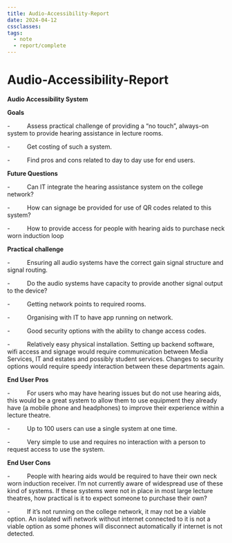 ```yaml
---
title: Audio-Accessibility-Report
date: 2024-04-12
cssclasses: 
tags:
  - note
  - report/complete
---
```


# Audio-Accessibility-Report


**Audio Accessibility System**

**Goals**

-          Assess practical challenge of providing a “no touch”, always-on system to provide hearing assistance in lecture rooms.

-          Get costing of such a system.

-          Find pros and cons related to day to day use for end users.

**Future Questions**

-          Can IT integrate the hearing assistance system on the college network?

-          How can signage be provided for use of QR codes related to this system?

-          How to provide access for people with hearing aids to purchase neck worn induction loop

**Practical challenge**

-          Ensuring all audio systems have the correct gain signal structure and signal routing.

-          Do the audio systems have capacity to provide another signal output to the device?

-          Getting network points to required rooms.

-          Organising with IT to have app running on network.

-          Good security options with the ability to change access codes.

-          Relatively easy physical installation. Setting up backend software, wifi access and signage would require communication between Media Services, IT and estates and possibly student services. Changes to security options would require speedy interaction between these departments again.

**End User Pros**

-          For users who may have hearing issues but do not use hearing aids, this would be a great system to allow them to use equipment they already have (a mobile phone and headphones) to improve their experience within a lecture theatre.

-          Up to 100 users can use a single system at one time.

-          Very simple to use and requires no interaction with a person to request access to use the system.

**End User Cons**

-          People with hearing aids would be required to have their own neck worn induction receiver. I’m not currently aware of widespread use of these kind of systems. If these systems were not in place in most large lecture theatres, how practical is it to expect someone to purchase their own?

-          If it’s not running on the college network, it may not be a viable option. An isolated wifi network without internet connected to it is not a viable option as some phones will disconnect automatically if internet is not detected.